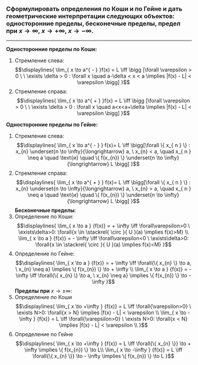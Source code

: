 ### Сформулировать определения по Коши и по Гейне и дать геометрические интерпретации следующих объектов: односторонние пределы, бесконечные пределы, предел при ${\displaystyle x \to \infty, \ x \to + \infty, \ x \to - \infty}$.
---
**Односторонние пределы по Коши:**
1. Стремление слева:
$$\displaylines{
\lim_{ x \to a^{ - } }f(x) = L \iff  \bigg [\forall \varepsilon > 0 \ \ \exists \delta > 0 : \forall x \quad a-\delta < x < a \implies |f(x) - L| < \varepsilon \bigg]
}$$
2. Стремление справа:
$$\displaylines{
\lim_{ x \to a^{ + } }f(x) = L \iff  \bigg [\forall \varepsilon > 0 \ \ \exists \delta > 0 : \forall x \quad a<x<a+\delta \implies |f(x) - L| < \varepsilon \bigg]
}$$

**Односторонние пределы по Гейне:**
1. Стремление слева:
$$\displaylines{
 \lim_{ x \to a^{ - } } f(x)= L \iff  \bigg[\forall \{ x_{ n } \} :  x_{n} \underset{n \to  \infty}{\longrightarrow} a, \ x_{n} < a, \quad x_{ n } \neq a \quad \text{и} \quad \{ f(x_{n}) \} \underset{n \to  \infty}{\longrightarrow} L \bigg]
}$$
2. Стремление справа:
$$\displaylines{
\lim_{ x \to a^{ + } } f(x)= L \iff  \bigg[\forall \{ x_{ n } \} :  x_{n} \underset{n \to  \infty}{\longrightarrow} a, \ x_{n} > a, \quad x_{ n } \neq a \quad \text{и} \quad \{ f(x_{n}) \} \underset{n \to  \infty}{\longrightarrow} L \bigg]
}$$
**Бесконечные пределы**:
1. Определение по Коши:
$$\displaylines{
\lim_{ x \to a } {f(x)} = + \infty \iff \forall\varepsilon>0 \ \exists\delta>0: \forall{x \in \stackrel{ \circ }{ U }(a) \implies  f(x)>M} \\
\lim_{ x \to a } {f(x)} = - \infty \iff \forall\varepsilon<0 \ \exists\delta>0: \forall{x \in \stackrel{ \circ }{ U }(a) \implies  f(x)<M}
}$$
2. Определение по Гейне:
$$\displaylines{
\lim_{ x \to a } {f(x)} = + \infty \iff  \forall{\{ x_{n} \} \to  a, \  x_{n} \neq  a} \implies \{ f(x_{n}) \} \to  + \infty \\
\lim_{ x \to a } {f(x)} = - \infty \iff  \forall{\{ x_{n} \} \to  a, \  x_{n} \neq  a} \implies \{ f(x_{n}) \} \to  - \infty
}$$
**Пределы при** ${\displaystyle x \to \pm \infty}$:
1. Определение по Коши
$$\displaylines{
\lim_{ x \to +\infty } {f(x)} = L \iff  \forall{\varepsilon>0} \ \exists N>0: \forall{x > N} \implies  |f(x) - L| < \varepsilon \\
\lim_{ x \to -\infty } {f(x)} = L \iff  \forall{\varepsilon>0} \ \exists N>0: \forall{x < N} \implies  |f(x) - L| < \varepsilon \\
}$$
2. Определение по Гейне
$$\displaylines{
\lim_{ x \to +\infty } {f(x)} = L \iff \forall{\{ x_{n} \}} \to  + \infty \implies \{ f(x_{n}) \} \to  L\\
\lim_{ x \to -\infty } {f(x)} = L \iff \forall{\{ x_{n} \}} \to  - \infty \implies \{ f(x_{n}) \} \to  L
}$$
